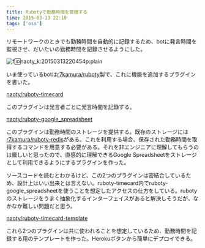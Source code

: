 ```yaml
---
title: Rubotyで勤務時間を管理する
time: 2015-03-13 22:10
tags: ['oss']
---
```


リモートワークのときでも勤務時間を自動的に記録するため、botに発言時間を監視させ、だいたいの勤務時間を記録させるようにした。

![f:id:naoty_k:20150313220454p:plain](http://cdn-ak.f.st-hatena.com/images/fotolife/n/naoty_k/20150313/20150313220454.png "f:id:naoty\_k:20150313220454p:plain")

いま使っているbotは[r7kamura/ruboty](https://github.com/r7kamura/ruboty)製で、これに機能を追加するプラグインを書いた。

[naoty/ruboty-timecard](https://github.com/naoty/ruboty-timecard)

このプラグインは発言者ごとに発言時間を記録する。

[naoty/ruboty-google\_spreadsheet](https://github.com/naoty/ruboty-google_spreadsheet)

このプラグインは勤務時間のストレージを提供する。既存のストレージには[r7kamura/ruboty-redis](https://github.com/r7kamura/ruboty-redis)がある。これを利用する場合、保存された勤務時間を取得するコマンドを用意する必要がある。それを非エンジニアに理解してもらうのは厳しいと思ったので、直感的に理解できるGoogle Spreadsheetをストレージとして利用できるようにするプラグインを作った。

ソースコードを読むとわかるけど、この2つのプラグインは密結合しているため、設計上はいい出来とは言えない。ruboty-timecard内でruboty-google\_spreadsheetを使うことを想定したアクセスの仕方をしている。rubotyのストレージをうまく抽象化するインターフェイスがあると解決しそうだが、なかなか難しい問題だと思う。

[naoty/ruboty-timecard-template](https://github.com/naoty/ruboty-timecard-template)

これら2つのプラグインは共に使われることを想定しているため、勤務時間を記録する用のテンプレートを作った。Herokuボタンから簡単にデプロイできる。
